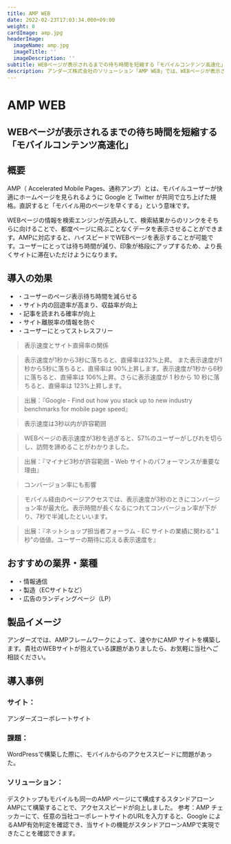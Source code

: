 ```yaml
---
title: AMP WEB
date: 2022-02-23T17:03:34.000+09:00
weight: 8
cardImage: amp.jpg
headerImage:
  imageName: amp.jpg
  imageTitle: ''
  imageDescription: ''
subtitle: WEBページが表示されるまでの待ち時間を短縮する「モバイルコンテンツ高速化」
description: アンダーズ株式会社のソリューション「AMP WEB」では、WEBページが表示されるまでの待ち時間を短縮する「モバイルコンテンツ高速化」を実行することが可能です。AMPフレームワークによって、速やかにAMP サイトを構築します。貴社のWEBサイトが抱えている課題がありましたら、お気軽にご相談ください。
---
```

# AMP WEB

## WEBページが表示されるまでの待ち時間を短縮する「モバイルコンテンツ高速化」



## 概要

AMP（ Accelerated Mobile Pages、通称アンプ）とは、モバイルユーザーが快適にホームページを見られるように Google と Twitter が共同で立ち上げた規格。直訳すると「モバイル用のページを早くする」という意味です。

WEBページの情報を検索エンジンが先読みして、検索結果からのリンクをそちらに向けることで、都度ページに飛ぶことなくデータを表示させることができます。AMPに対応すると、ハイスピードでWEBページを表示することが可能です。ユーザーにとっては待ち時間が減り、印象が格段にアップするため、より長くサイトに滞在いただけようになります。



## 導入の効果

* ・ユーザーのページ表示待ち時間を減らせる
* ・サイト内の回遊率が高まり、収益率が向上
* ・記事を読まれる確率が向上
* ・サイト離脱率の情報を防ぐ
* ・ユーザーにとってストレスフリー

> 表示速度とサイト直帰率の関係

> 表示速度が1秒から3秒に落ちると、直帰率は32%上昇。 また表示速度が1秒から5秒に落ちると、直帰率は 90%上昇します。表示速度が1秒から6秒に落ちると、直帰率は 106%上昇。さらに表示速度が 1 秒から 10 秒に落ちると、直帰率は 123%上昇します。

> 出展：『Google - Find out how you stack up to new industry benchmarks for mobile page speed』

> 表示速度は3秒以内が許容範囲

> WEBページの表示速度が3秒を過ぎると、57%のユーザーがしびれを切らし、訪問を諦めることがわかりました。

> 出展：『マイナビ3秒が許容範囲 - Web サイトのパフォーマンスが重要な理由』

> コンバージョン率にも影響

> モバイル経由のページアクセスでは、表示速度が3秒のときにコンバージョン率が最大化。表示時間が長くなるにつれてコンバージョン率が下がり、7秒で半減したといいます。

> 出展：『ネットショップ担当者フォーラム - EC サイトの業績に関わる"１秒"の価値。ユーザーの期待に応える表示速度を』



## おすすめの業界・業種

* ・情報通信
* ・製造（ECサイトなど）
* ・広告のランディングページ（LP）



## 製品イメージ

アンダーズでは、AMPフレームワークによって、速やかにAMP サイトを構築します。貴社のWEBサイトが抱えている課題がありましたら、お気軽に当社へご相談ください。



## 導入事例

### サイト：

アンダーズコーポレートサイト

### 課題：

WordPressで構築した際に、モバイルからのアクセススピードに問題があった。

### ソリューション：

デスクトップもモバイルも同一のAMP ページにて構成するスタンドアローンAMPにて構築することで、アクセススピードが向上しました。 参考：AMP チェッカーにて、任意の当社コーポレートサイトのURLを入力すると、Google によるAMP有効判定を確認でき、当サイトの機能がスタンドアローンAMPで実現できたことを確認できます。